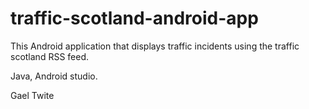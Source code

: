 # traffic-scotland-android-app

This Android application that displays traffic incidents using the traffic scotland RSS feed.

Java, Android studio.

Gael Twite